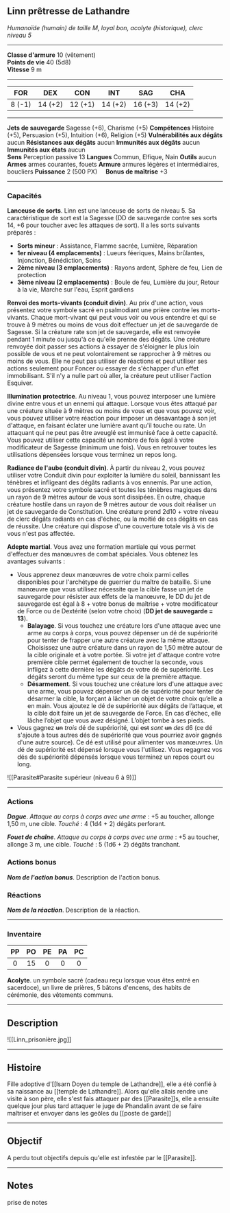 ## Linn prêtresse de Lathandre
*Humanoïde (humain) de taille M, loyal bon, acolyte (historique), clerc niveau 5*
___
**Classe d'armure** 10 (vêtement)  
**Points de vie** 40 (5d8)  
**Vitesse** 9 m  
___

| FOR    | DEX     | CON     | INT     | SAG     | CHA     |
| ------ | ------- | ------- | ------- | ------- | ------- |
| 8 (-1) | 14 (+2) | 12 (+1) | 14 (+2) | 16 (+3) | 14 (+2) |

___
**Jets de sauvegarde** Sagesse (+6), Charisme (+5)
**Compétences** Histoire (+5), Persuasion (+5), Intuition (+6), Religion (+5)
**Vulnérabilités aux dégâts** aucun
**Résistances aux dégâts** aucun
**Immunités aux dégâts** aucun
**Immunités aux états** aucun  
**Sens**  Perception passive 13 
**Langues** Commun, Elfique, Nain
**Outils** aucun
**Armes** armes courantes, fouets
**Armure** armures légères et intermédiaires, boucliers
**Puissance** 2 (500 PX)     **Bonus de maîtrise** +3 
___
### Capacités
**Lanceuse de sorts**. Linn est une lanceuse de sorts de niveau 5. Sa caractéristique de sort est la Sagesse (DD de sauvegarde contre ses sorts 14, +6 pour toucher avec les attaques de sort). Il a les sorts suivants préparés :
- **Sorts mineur** : Assistance, Flamme sacrée, Lumière, Réparation
- **1er niveau (4 emplacements)** : Lueurs féeriques, Mains brûlantes, Injonction, Bénédiction, Soins
- **2ème niveau (3 emplacements)** : Rayons ardent, Sphère de feu, Lien de protection
- **3ème niveau (2 emplacements)** : Boule de feu, Lumière du jour, Retour à la vie, Marche sur l'eau, Esprit gardiens

**Renvoi des morts-vivants (conduit divin)**. Au prix d'une action, vous présentez votre symbole sacré en psalmodiant une prière contre les morts-vivants. Chaque mort-vivant qui peut vous voir ou vous entendre et qui se trouve à 9 mètres ou moins de vous doit effectuer un jet de sauvegarde de Sagesse. Si la créature rate son jet de sauvegarde, elle est renvoyée pendant 1 minute ou jusqu'à ce qu'elle prenne des dégâts. Une créature renvoyée doit passer ses actions à essayer de s'éloigner le plus loin possible de vous et ne peut volontairement se rapprocher à 9 mètres ou moins de vous. Elle ne peut pas utiliser de réactions et peut utiliser ses actions seulement pour Foncer ou essayer de s'échapper d'un effet immobilisant. S'il n'y a nulle part où aller, la créature peut utiliser l'action Esquiver.

**Illumination protectrice**. Au niveau 1, vous pouvez interposer une lumière divine entre vous et un ennemi qui attaque. Lorsque vous êtes attaqué par une créature située à 9 mètres ou moins de vous et que vous pouvez voir, vous pouvez utiliser votre réaction pour imposer un désavantage à son jet d'attaque, en faisant éclater une lumière avant qu'il touche ou rate. Un attaquant qui ne peut pas être aveuglé est immunisé face à cette capacité. Vous pouvez utiliser cette capacité un nombre de fois égal à votre modificateur de Sagesse (minimum une fois). Vous en retrouver toutes les utilisations dépensées lorsque vous terminez un repos long.

**Radiance de l'aube (conduit divin)**. À partir du niveau 2, vous pouvez utiliser votre Conduit divin pour exploiter la lumière du soleil, bannissant les ténèbres et infligeant des dégâts radiants à vos ennemis. Par une action, vous présentez votre symbole sacré et toutes les ténèbres magiques dans un rayon de 9 mètres autour de vous sont dissipées. En outre, chaque créature hostile dans un rayon de 9 mètres autour de vous doit réaliser un jet de sauvegarde de Constitution. Une créature prend 2d10 + votre niveau de clerc dégâts radiants en cas d'échec, ou la moitié de ces dégâts en cas de réussite. Une créature qui dispose d'une couverture totale vis à vis de vous n'est pas affectée.

**Adepte martial**. Vous avez une formation martiale qui vous permet d'effectuer des manœuvres de combat spéciales. Vous obtenez les avantages suivants : 
- Vous apprenez deux manœuvres de votre choix parmi celles disponibles pour l'archétype de guerrier du maître de bataille. Si une manœuvre que vous utilisez nécessite que la cible fasse un jet de sauvegarde pour résister aux effets de la manœuvre, le DD du jet de sauvegarde est égal à 8 + votre bonus de maîtrise + votre modificateur de Force ou de Dextérité (selon votre choix) (**DD jet de sauvegarde = 13**). 
	- **Balayage**. Si vous touchez une créature lors d'une attaque avec une arme au corps à corps, vous pouvez dépenser un dé de supériorité pour tenter de frapper une autre créature avec la même attaque. Choisissez une autre créature dans un rayon de 1,50 mètre autour de la cible originale et à votre portée. Si votre jet d'attaque contre votre première cible permet également de toucher la seconde, vous infligez à cette dernière les dégâts de votre dé de supériorité. Les dégâts seront du même type sur ceux de la première attaque.
	- **Désarmement**. Si vous touchez une créature lors d'une attaque avec une arme, vous pouvez dépenser un dé de supériorité pour tenter de désarmer la cible, la forçant à lâcher un objet de votre choix qu’elle a en main. Vous ajoutez le dé de supériorité aux dégâts de l’attaque, et la cible doit faire un jet de sauvegarde de Force. En cas d’échec, elle lâche l’objet que vous avez désigné. L’objet tombe à ses pieds.
- Vous gagnez ~~un~~ *trois* dé de supériorité, qui ~~est~~ *sont* ~~un~~ *des* d6 (ce dé s'ajoute à tous autres dés de supériorité que vous pourriez avoir gagnés d'une autre source). Ce dé est utilisé pour alimenter vos manœuvres. Un dé de supériorité est dépensé lorsque vous l'utilisez. Vous regagnez vos dés de supériorité dépensés lorsque vous terminez un repos court ou long.

![[Parasite#Parasite supérieur (niveau 6 à 9)]]

___
### Actions
***Dague***. *Attaque au corps à corps avec une arme* : +5 au toucher, allonge 1,50 m, une cible. *Touché* : 4 (1d4 + 2) dégâts perforant.

***Fouet de chaîne***. *Attaque au corps à corps avec une arme* : +5 au toucher, allonge 3 m, une cible. *Touché* : 5 (1d6 + 2) dégâts tranchant.  

### Actions bonus
***Nom de l'action bonus***. Description de l'action bonus.  

### Réactions
***Nom de la réaction***. Description de la réaction.  

___
### Inventaire
| PP  | PO  | PE  | PA  | PC  |
| :-: | :-: | :-: | :-: | :-: |
|  0  | 15  |  0  |  0  |  0  |

**Acolyte**. un symbole sacré (cadeau reçu lorsque vous êtes entré en sacerdoce), un livre de prières, 5 bâtons d'encens, des habits de cérémonie, des vêtements communs.
___
## Description
![[Linn_prisonière.jpg]]
___
## Histoire
Fille adoptive d'[[Isarn Doyen du temple de Lathandre]], elle a été confié à sa naissance au [[temple de Lathandre]]. Alors qu'elle allais rendre une visite à son père, elle s'est fais attaquer par des [[Parasite]]s, elle a ensuite quelque jour plus tard attaquer le juge de Phandalin avant de se faire maîtriser et envoyer dans les geôles du [[poste de garde]]
___
## Objectif
A perdu tout objectifs depuis qu'elle est infestée par le [[Parasite]].
___
## Notes
prise de notes
